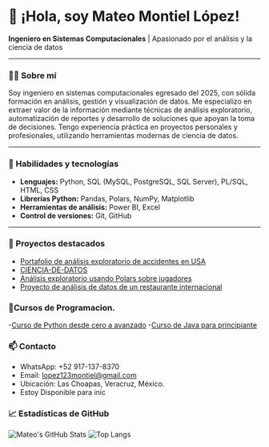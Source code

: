 # 👋 ¡Hola, soy Mateo Montiel López!

**Ingeniero en Sistemas Computacionales** | Apasionado por el análisis y la ciencia de datos

---

### 🧑‍💻 Sobre mí

Soy ingeniero en sistemas computacionales egresado del 2025, con sólida formación en análisis, gestión y visualización de datos. Me especializo en extraer valor de la información mediante técnicas de análisis exploratorio, automatización de reportes y desarrollo de soluciones que apoyan la toma de decisiones. Tengo experiencia práctica en proyectos personales y profesionales, utilizando herramientas modernas de ciencia de datos.

---

### 🚀 Habilidades y tecnologías

- **Lenguajes:** Python, SQL (MySQL, PostgreSQL, SQL Server), PL/SQL, HTML, CSS
- **Librerías Python:** Pandas, Polars, NumPy, Matplotlib
- **Herramientas de análisis:** Power BI, Excel
- **Control de versiones:** Git, GitHub

---

### 📂 Proyectos destacados

- [Portafolio de análisis exploratorio de accidentes en USA](https://github.com/mateo469/Portafoli-de-analisis-exploratorios-de-accidentes-en-USA)
- [CIENCIA-DE-DATOS](https://github.com/mateo469/CIENCIA-DE-DATOS)
- [Análisis exploratorio usando Polars sobre jugadores](https://github.com/mateo469/Portafolio-de-analisis-exploratorio-usando-la-libreria-de-polar-acerca-de-los-Jugadores)
- [Proyecto de análisis de datos de un restaurante internacional](https://github.com/mateo469/Proyecto-de-Analisis-de-datos-de-un-Restaurante-Internacional-)


### 📁Cursos de Programacion.
-[Curso de Python desde cero a avanzado](https://github.com/mateo469/curso_python_2025_2026.git)
-[Curso de Java para principiante](https://github.com/mateo469/java)

### 📫 Contacto

- WhatsApp: +52 917-137-8370
- Email: lopez123montiel@gmail.com
- Ubicación: Las Choapas, Veracruz, México.
- Estoy Disponible para inic

### 📈 Estadísticas de GitHub

![Mateo's GitHub Stats](https://github-readme-stats.vercel.app/api?username=mateo469&show_icons=true&theme=radical)
![Top Langs](https://github-readme-stats.vercel.app/api/top-langs/?username=mateo469&layout=compact&theme=radical)
